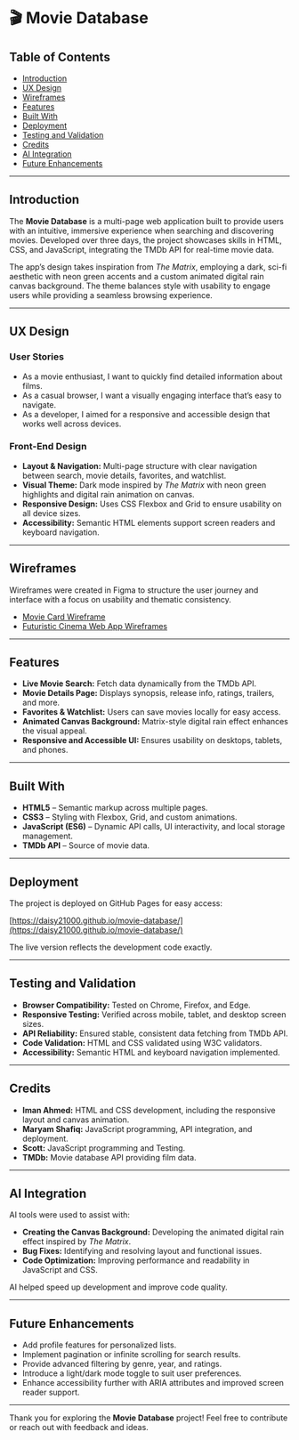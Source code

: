 # 🎬 Movie Database

## Table of Contents

- [Introduction](#introduction)  
- [UX Design](#ux-design)  
- [Wireframes](#wireframes)  
- [Features](#features)  
- [Built With](#built-with)  
- [Deployment](#deployment)  
- [Testing and Validation](#testing-and-validation)  
- [Credits](#credits)  
- [AI Integration](#ai-integration)  
- [Future Enhancements](#future-enhancements)  

---

## Introduction

The **Movie Database** is a multi-page web application built to provide users with an intuitive, immersive experience when searching and discovering movies. Developed over three days, the project showcases skills in HTML, CSS, and JavaScript, integrating the TMDb API for real-time movie data.

The app’s design takes inspiration from *The Matrix*, employing a dark, sci-fi aesthetic with neon green accents and a custom animated digital rain canvas background. The theme balances style with usability to engage users while providing a seamless browsing experience.

---

## UX Design

### User Stories

- As a movie enthusiast, I want to quickly find detailed information about films.
- As a casual browser, I want a visually engaging interface that’s easy to navigate.
- As a developer, I aimed for a responsive and accessible design that works well across devices.

### Front-End Design

- **Layout & Navigation:** Multi-page structure with clear navigation between search, movie details, favorites, and watchlist.
- **Visual Theme:** Dark mode inspired by *The Matrix* with neon green highlights and digital rain animation on canvas.
- **Responsive Design:** Uses CSS Flexbox and Grid to ensure usability on all device sizes.
- **Accessibility:** Semantic HTML elements support screen readers and keyboard navigation.

---

## Wireframes

Wireframes were created in Figma to structure the user journey and interface with a focus on usability and thematic consistency.

- [Movie Card Wireframe](https://fetch-case-71710135.figma.site/)  
- [Futuristic Cinema Web App Wireframes](https://bold-medium-02100986.figma.site/)

---

## Features

- **Live Movie Search:** Fetch data dynamically from the TMDb API.
- **Movie Details Page:** Displays synopsis, release info, ratings, trailers, and more.
- **Favorites & Watchlist:** Users can save movies locally for easy access.
- **Animated Canvas Background:** Matrix-style digital rain effect enhances the visual appeal.
- **Responsive and Accessible UI:** Ensures usability on desktops, tablets, and phones.

---

## Built With

- **HTML5** – Semantic markup across multiple pages.
- **CSS3** – Styling with Flexbox, Grid, and custom animations.
- **JavaScript (ES6)** – Dynamic API calls, UI interactivity, and local storage management.
- **TMDb API** – Source of movie data.

---

## Deployment

The project is deployed on GitHub Pages for easy access:

[https://daisy21000.github.io/movie-database/](https://daisy21000.github.io/movie-database/)

The live version reflects the development code exactly.

---

## Testing and Validation

- **Browser Compatibility:** Tested on Chrome, Firefox, and Edge.
- **Responsive Testing:** Verified across mobile, tablet, and desktop screen sizes.
- **API Reliability:** Ensured stable, consistent data fetching from TMDb API.
- **Code Validation:** HTML and CSS validated using W3C validators.
- **Accessibility:** Semantic HTML and keyboard navigation implemented.

---

## Credits

- **Iman Ahmed:** HTML and CSS development, including the responsive layout and canvas animation.
- **Maryam Shafiq:** JavaScript programming, API integration, and deployment.
- **Scott:** JavaScript programming and Testing.
- **TMDb:** Movie database API providing film data.

---

## AI Integration

AI tools were used to assist with:

- **Creating the Canvas Background:** Developing the animated digital rain effect inspired by *The Matrix*.
- **Bug Fixes:** Identifying and resolving layout and functional issues.
- **Code Optimization:** Improving performance and readability in JavaScript and CSS.

AI helped speed up development and improve code quality.

---

## Future Enhancements

- Add  profile features for personalized lists.
- Implement pagination or infinite scrolling for search results.
- Provide advanced filtering by genre, year, and ratings.
- Introduce a light/dark mode toggle to suit user preferences.
- Enhance accessibility further with ARIA attributes and improved screen reader support.

---

Thank you for exploring the **Movie Database** project! Feel free to contribute or reach out with feedback and ideas.
